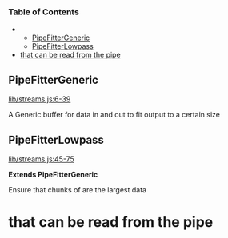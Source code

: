 <!-- Generated by documentation.js. Update this documentation by updating the source code. -->

### Table of Contents

-   -   [PipeFitterGeneric](#pipefittergeneric)
    -   [PipeFitterLowpass](#pipefitterlowpass)
-   [that can be read from the pipe](#that-can-be-read-from-the-pipe)

## PipeFitterGeneric

[lib/streams.js:6-39](https://github.com/jason-weirather/js-seq-tools/blob/fc5b2b12683c983b310b5e0d9877ce5ce616f5cb/lib/streams.js#L6-L39 "Source code on GitHub")

A Generic buffer for data in and out to fit output to a certain size

## PipeFitterLowpass

[lib/streams.js:45-75](https://github.com/jason-weirather/js-seq-tools/blob/fc5b2b12683c983b310b5e0d9877ce5ce616f5cb/lib/streams.js#L45-L75 "Source code on GitHub")

**Extends PipeFitterGeneric**

Ensure that chunks of <maxsize> are the largest data 

# that can be read from the pipe
